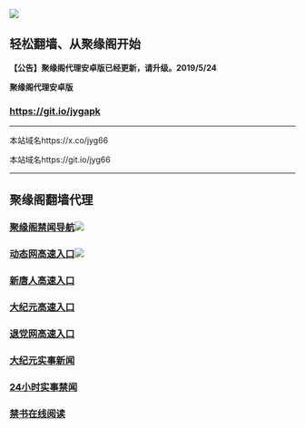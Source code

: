 ![](https://raw.githubusercontent.com/hao369/a/master/j.jpg)



## 轻松翻墙、从聚缘阁开始



**【公告】聚缘阁代理安卓版已经更新，请升级。2019/5/24**

 
**聚缘阁代理安卓版**
### https://git.io/jygapk  

***

本站域名https://x.co/jyg66 

本站域名https://git.io/jyg66



***




## 聚缘阁翻墙代理 


### [聚缘阁禁闻导航](https://dh.u2i62.tk)![](https://tup.vraet.cf/jyg.gif)

### [动态网高速入口](https://66.xczfg.cf/?id=2)![](https://tup.vraet.cf/jygdl.gif)


### [新唐人高速入口](https://66.xczfg.cf/?id=5)

### [大纪元高速入口](https://66.xczfg.cf/?id=7)

### [退党网高速入口](https://66.xczfg.cf/?id=8)






### [大纪元实事新闻](https://git.io/fjmgE)

### [24小时实事禁闻](https://git.io/fj3Go)

### [禁书在线阅读](https://git.io/fjJ5Z)






